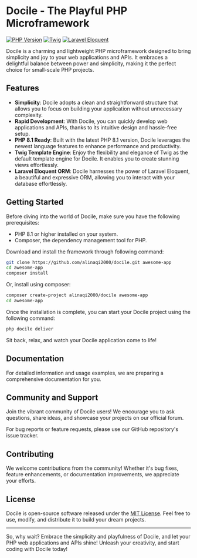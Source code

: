 # Docile - The Playful PHP Microframework

[![PHP Version](https://img.shields.io/badge/PHP-8.1-blue)](https://www.php.net/releases/8.1/en.php)
[![Twig](https://img.shields.io/badge/Template%20Engine-Twig-green)](https://twig.symfony.com/)
[![Laravel Eloquent](https://img.shields.io/badge/ORM-Laravel%20Eloquent-orange)](https://laravel.com/docs/eloquent)

Docile is a charming and lightweight PHP microframework designed to bring simplicity and joy to your web applications and APIs. It embraces a delightful balance between power and simplicity, making it the perfect choice for small-scale PHP projects.

## Features

- **Simplicity**: Docile adopts a clean and straightforward structure that allows you to focus on building your application without unnecessary complexity.
- **Rapid Development**: With Docile, you can quickly develop web applications and APIs, thanks to its intuitive design and hassle-free setup.
- **PHP 8.1 Ready**: Built with the latest PHP 8.1 version, Docile leverages the newest language features to enhance performance and productivity.
- **Twig Template Engine**: Enjoy the flexibility and elegance of Twig as the default template engine for Docile. It enables you to create stunning views effortlessly.
- **Laravel Eloquent ORM**: Docile harnesses the power of Laravel Eloquent, a beautiful and expressive ORM, allowing you to interact with your database effortlessly.

## Getting Started

Before diving into the world of Docile, make sure you have the following prerequisites:

- PHP 8.1 or higher installed on your system.
- Composer, the dependency management tool for PHP.


Download and install the framework through following command:

```bash
git clone https://github.com/alinaqi2000/docile.git awesome-app
cd awesome-app
composer install
```

Or, install using composer:

```bash
composer create-project alinaqi2000/docile awesome-app
cd awesome-app
```

Once the installation is complete, you can start your Docile project using the following command:

```bash
php docile deliver
```

Sit back, relax, and watch your Docile application come to life!

## Documentation

For detailed information and usage examples, we are preparing a comprehensive documentation for you.

## Community and Support

Join the vibrant community of Docile users! We encourage you to ask questions, share ideas, and showcase your projects on our official forum.

For bug reports or feature requests, please use our GitHub repository's issue tracker.

## Contributing

We welcome contributions from the community! Whether it's bug fixes, feature enhancements, or documentation improvements, we appreciate your efforts.

## License

Docile is open-source software released under the [MIT License](https://opensource.org/licenses/MIT). Feel free to use, modify, and distribute it to build your dream projects.

---

So, why wait? Embrace the simplicity and playfulness of Docile, and let your PHP web applications and APIs shine! Unleash your creativity, and start coding with Docile today!
